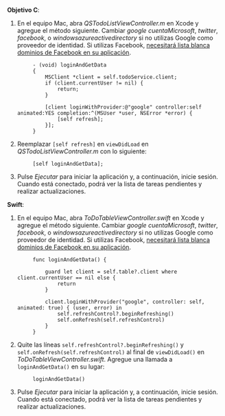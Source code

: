 **Objetivo C**: 

1. En el equipo Mac, abra _QSTodoListViewController.m_ en Xcode y agregue el método siguiente. Cambiar _google_ _cuentaMicrosoft_, _twitter_, _facebook_, o _windowsazureactivedirectory_ si no utilizas Google como proveedor de identidad. Si utilizas Facebook, [necesitará lista blanca dominios de Facebook en su aplicación](https://developers.facebook.com/docs/ios/ios9#whitelist).

            - (void) loginAndGetData
            {
                MSClient *client = self.todoService.client;
                if (client.currentUser != nil) {
                    return;
                }
            
                [client loginWithProvider:@"google" controller:self animated:YES completion:^(MSUser *user, NSError *error) {
                    [self refresh];
                }];
            }


2. Reemplazar `[self refresh]` en `viewDidLoad` en _QSTodoListViewController.m_ con lo siguiente:

            [self loginAndGetData];

3. Pulse _Ejecutar_ para iniciar la aplicación y, a continuación, inicie sesión. Cuando está conectado, podrá ver la lista de tareas pendientes y realizar actualizaciones.

**Swift**:

1. En el equipo Mac, abra _ToDoTableViewController.swift_ en Xcode y agregue el método siguiente. Cambiar _google_ _cuentaMicrosoft_, _twitter_, _facebook_, o _windowsazureactivedirectory_ si no utilizas Google como proveedor de identidad. Si utilizas Facebook, [necesitará lista blanca dominios de Facebook en su aplicación](https://developers.facebook.com/docs/ios/ios9#whitelist).
        
            func loginAndGetData() {
                
                guard let client = self.table?.client where client.currentUser == nil else {
                    return
                }
                
                client.loginWithProvider("google", controller: self, animated: true) { (user, error) in
                    self.refreshControl?.beginRefreshing()
                    self.onRefresh(self.refreshControl)
                }
            }


2. Quite las líneas `self.refreshControl?.beginRefreshing()` y `self.onRefresh(self.refreshControl)` al final de `viewDidLoad()` en _ToDoTableViewController.swift_. Agregue una llamada a `loginAndGetData()` en su lugar:

            loginAndGetData()

3. Pulse _Ejecutar_ para iniciar la aplicación y, a continuación, inicie sesión. Cuando está conectado, podrá ver la lista de tareas pendientes y realizar actualizaciones.
